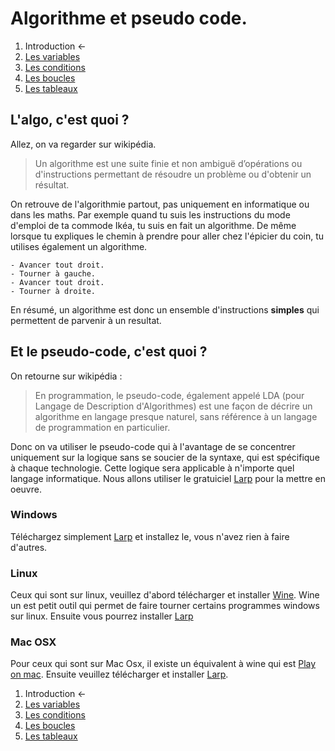 # Algorithme et pseudo code.

1. Introduction ←
1. [Les variables](variables.md)
1. [Les conditions](conditions.md)
1. [Les boucles](whileAndfor.md)
1. [Les tableaux](array.md)


## L'algo, c'est quoi ?
Allez, on va regarder sur wikipédia. 

> Un algorithme est une suite finie et non ambiguë d’opérations ou d'instructions permettant de résoudre un problème ou d'obtenir un résultat.

On retrouve de l'algorithmie partout, pas uniquement en informatique ou dans les maths. Par exemple quand tu suis les instructions du mode d'emploi de ta commode Ikéa, tu suis en fait un algorithme. De même lorsque tu expliques le chemin à prendre pour aller chez l'épicier du coin, tu utilises également un algorithme. 

````
- Avancer tout droit.
- Tourner à gauche.
- Avancer tout droit.
- Tourner à droite. 
````

En résumé, un algorithme est donc un ensemble d'instructions **simples** qui permettent de parvenir à un resultat.

## Et le pseudo-code, c'est quoi ?
On retourne sur wikipédia :
> En programmation, le pseudo-code, également appelé LDA (pour Langage de Description d'Algorithmes) est une façon de décrire un algorithme en langage presque naturel, sans référence à un langage de programmation en particulier.

Donc on va utiliser le pseudo-code qui à l'avantage de se concentrer uniquement sur la logique sans se soucier de la syntaxe, qui est spécifique à chaque technologie. Cette logique sera applicable à n'importe quel langage informatique. Nous allons utiliser le gratuiciel [Larp](http://larp.marcolavoie.ca/fr/download/download.htm) pour la mettre en oeuvre. 

### Windows
Téléchargez simplement [Larp](http://larp.marcolavoie.ca/fr/download/download.htm) et installez le, vous n'avez rien à faire d'autres.

### Linux
Ceux qui sont sur linux, veuillez d'abord télécharger et installer [Wine](https://www.winehq.org/). Wine un est petit outil qui permet de faire tourner certains programmes windows sur linux. Ensuite vous pourrez installer [Larp](http://larp.marcolavoie.ca/fr/download/download.htm)

### Mac OSX
Pour ceux qui sont sur Mac Osx, il existe un équivalent à wine qui est [Play on mac](https://www.playonmac.com/fr/). Ensuite veuillez télécharger et installer [Larp](http://larp.marcolavoie.ca/fr/download/download.htm).

1. Introduction ←
1. [Les variables](variables.md)
1. [Les conditions](conditions.md)
1. [Les boucles](whileAndfor.md)
1. [Les tableaux](array.md)



